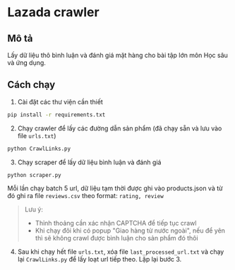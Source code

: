 # Lazada crawler

## Mô tả

Lấy dữ liệu thô bình luận và đánh giá mặt hàng cho bài tập lớn môn Học sâu và ứng dụng.

## Cách chạy

1. Cài đặt các thư viện cần thiết

```bash
pip install -r requirements.txt
```

2. Chạy crawler để lấy các đường dẫn sản phẩm (đã chạy sẵn và lưu vào file `urls.txt`)

```bash
python CrawlLinks.py
```

3. Chạy scraper để lấy dữ liệu bình luận và đánh giá


```bash
python scraper.py
```
Mỗi lần chạy batch 5 url, dữ liệu tạm thời được ghi vào products.json và từ đó ghi ra file `reviews.csv` theo format: `rating, review`
> Lưu ý:
> - Thỉnh thoảng cần xác nhận CAPTCHA để tiếp tục crawl
> - Khi chạy đôi khi có popup "Giao hàng từ nước ngoài", nếu để yên thì sẽ không crawl được bình luận cho sản phẩm đó thôi

4. Sau khi chạy hết file `urls.txt`, xóa file `last_processed_url.txt` và chạy lại `CrawlLinks.py` để lấy loạt url tiếp theo. Lặp lại bước 3.
